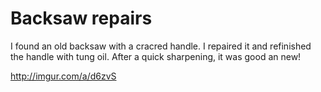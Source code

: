# Backsaw repairs

I found an old backsaw with a cracred handle. I repaired it and refinished the handle with tung oil. After a quick sharpening, it was good an new!

http://imgur.com/a/d6zvS 
